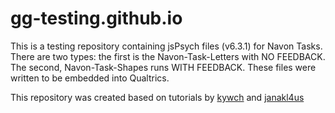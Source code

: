 # gg-testing.github.io
This is a testing repository containing jsPsych files (v6.3.1) for Navon Tasks.
There are two types: the first is the Navon-Task-Letters with NO FEEDBACK. The second, Navon-Task-Shapes runs WITH FEEDBACK.
These files were written to be embedded into Qualtrics. 

This repository was created based on tutorials by <a href="https://github.com/kywch">kywch</a> and <a href="https://github.com/janakl4us/flanker">janakl4us</a>
